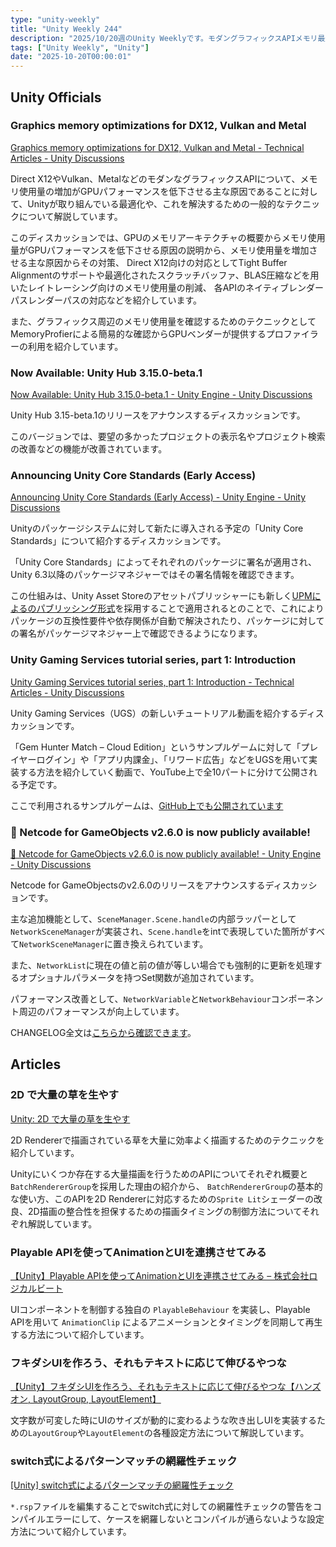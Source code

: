 ```yaml
---
type: "unity-weekly"
title: "Unity Weekly 244"
description: "2025/10/20週のUnity Weeklyです。モダングラフィックスAPIメモリ最適化、Unity Core Standards、UGSチュートリアル動画などを紹介しています。"
tags: ["Unity Weekly", "Unity"]
date: "2025-10-20T00:00:01"
---
```


## Unity Officials

### Graphics memory optimizations for DX12, Vulkan and Metal

[Graphics memory optimizations for DX12, Vulkan and Metal - Technical Articles - Unity Discussions](https://discussions.unity.com/t/graphics-memory-optimizations-for-dx12-vulkan-and-metal/1689618)

Direct X12やVulkan、MetalなどのモダンなグラフィックスAPIについて、メモリ使用量の増加がGPUパフォーマンスを低下させる主な原因であることに対して、Unityが取り組んでいる最適化や、これを解決するための一般的なテクニックについて解説しています。

このディスカッションでは、GPUのメモリアーキテクチャの概要からメモリ使用量がGPUパフォーマンスを低下させる原因の説明から、メモリ使用量を増加させる主な原因からその対策、
Direct X12向けの対応としてTight Buffer Alignmentのサポートや最適化されたスクラッチバッファ、BLAS圧縮などを用いたレイトレーシング向けのメモリ使用量の削減、
各APIのネイティブレンダーパスレンダーパスの対応などを紹介しています。

また、グラフィックス周辺のメモリ使用量を確認するためのテクニックとしてMemoryProfierによる簡易的な確認からGPUベンダーが提供するプロファイラーの利用を紹介しています。

### Now Available: Unity Hub 3.15.0-beta.1

[Now Available: Unity Hub 3.15.0-beta.1 - Unity Engine - Unity Discussions](https://discussions.unity.com/t/now-available-unity-hub-3-15-0-beta-1/1690711)

Unity Hub 3.15-beta.1のリリースをアナウンスするディスカッションです。

このバージョンでは、要望の多かったプロジェクトの表示名やプロジェクト検索の改善などの機能が改善されています。

### Announcing Unity Core Standards (Early Access)

[Announcing Unity Core Standards (Early Access) - Unity Engine - Unity Discussions](https://discussions.unity.com/t/announcing-unity-core-standards-early-access/1690385)

Unityのパッケージシステムに対して新たに導入される予定の「Unity Core Standards」について紹介するディスカッションです。

「Unity Core Standards」によってそれぞれのパッケージに署名が適用され、Unity 6.3以降のパッケージマネジャーではその署名情報を確認できます。

この仕組みは、Unity Asset Storeのアセットパブリッシャーにも新しく[UPMによるのパブリッシング形式](https://assetstore.unity.com/ja-JP/publishing/upm-publishing)を採用することで適用されるとのことで、これによりパッケージの互換性要件や依存関係が自動で解決されたり、パッケージに対しての署名がパッケージマネジャー上で確認できるようになります。

### Unity Gaming Services tutorial series, part 1: Introduction

[Unity Gaming Services tutorial series, part 1: Introduction - Technical Articles - Unity Discussions](https://discussions.unity.com/t/unity-gaming-services-tutorial-series-part-1-introduction/1685294)

Unity Gaming Services（UGS）の新しいチュートリアル動画を紹介するディスカッションです。

「Gem Hunter Match – Cloud Edition」というサンプルゲームに対して「プレイヤーログイン」や「アプリ内課金」、「リワード広告」などをUGSを用いて実装する方法を紹介していく動画で、YouTube上で全10パートに分けて公開される予定です。

ここで利用されるサンプルゲームは、[GitHub上でも公開されています](https://github.com/Unity-Technologies/com.unity.services.samples.use-cases/tree/main/GemHunterMatch3)

### 🎉 Netcode for GameObjects v2.6.0 is now publicly available!

[🎉 Netcode for GameObjects v2.6.0 is now publicly available! - Unity Engine - Unity Discussions](https://discussions.unity.com/t/netcode-for-gameobjects-v2-6-0-is-now-publicly-available/1690694)

Netcode for GameObjectsのv2.6.0のリリースをアナウンスするディスカッションです。

主な追加機能として、`SceneManager.Scene.handle`の内部ラッパーとして`NetworkSceneManager`が実装され、`Scene.handle`をintで表現していた箇所がすべて`NetworkSceneManager`に置き換えられています。

また、`NetworkList`に現在の値と前の値が等しい場合でも強制的に更新を処理するオプショナルパラメータを持つSet関数が追加されています。

パフォーマンス改善として、`NetworkVariable`と`NetworkBehaviour`コンポーネント周辺のパフォーマンスが向上しています。

CHANGELOG全文は[こちらから確認できます](https://github.com/Unity-Technologies/com.unity.netcode.gameobjects/releases/tag/ngo%2F2.6.0)。

## Articles

### 2D で大量の草を生やす

[Unity: 2D で大量の草を生やす](https://zenn.dev/ruccho/articles/258b59603547d0)

2D Rendererで描画されている草を大量に効率よく描画するためのテクニックを紹介しています。

Unityにいくつか存在する大量描画を行うためのAPIについてそれぞれ概要と`BatchRendererGroup`を採用した理由の紹介から、
`BatchRendererGroup`の基本的な使い方、このAPIを2D Rendererに対応するための`Sprite Lit`シェーダーの改良、2D描画の整合性を担保するための描画タイミングの制御方法についてそれぞれ解説しています。

### Playable APIを使ってAnimationとUIを連携させてみる

[【Unity】Playable APIを使ってAnimationとUIを連携させてみる – 株式会社ロジカルビート](https://logicalbeat.jp/blog/21081/)

UIコンポーネントを制御する独自の `PlayableBehaviour` を実装し、Playable APIを用いて `AnimationClip` によるアニメーションとタイミングを同期して再生する方法について紹介しています。

### フキダシUIを作ろう、それもテキストに応じて伸びるやつな

[【Unity】フキダシUIを作ろう、それもテキストに応じて伸びるやつな【ハンズオン, LayoutGroup, LayoutElement】](https://zenn.dev/gameshitai/articles/0b35fe99012c6a)

文字数が可変した時にUIのサイズが動的に変わるような吹き出しUIを実装するための`LayoutGroup`や`LayoutElement`の各種設定方法について解説しています。

### switch式によるパターンマッチの網羅性チェック

[[Unity] switch式によるパターンマッチの網羅性チェック](https://zenn.dev/nonchalant0303/articles/6a243022201555)

`*.rsp`ファイルを編集することでswitch式に対しての網羅性チェックの警告をコンパイルエラーにして、ケースを網羅しないとコンパイルが通らないような設定方法について紹介しています。